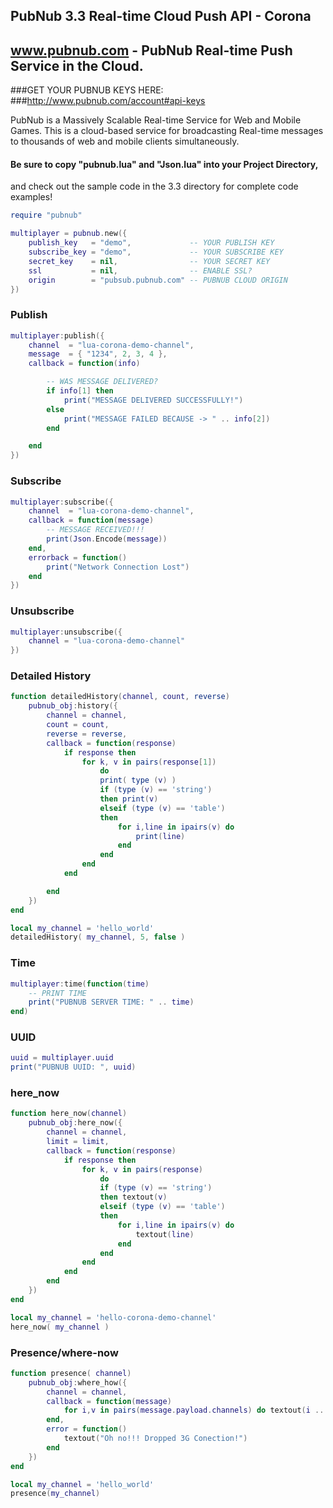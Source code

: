 ## PubNub 3.3 Real-time Cloud Push API - Corona
## www.pubnub.com - PubNub Real-time Push Service in the Cloud. 

###GET YOUR PUBNUB KEYS HERE:
###http://www.pubnub.com/account#api-keys

PubNub is a Massively Scalable Real-time Service for Web and Mobile Games.
This is a cloud-based service for broadcasting Real-time messages
to thousands of web and mobile clients simultaneously.

#### Be sure to copy "pubnub.lua" and "Json.lua" into your Project Directory,
and check out the sample code in the 3.3 directory for complete code examples!

```lua
require "pubnub"

multiplayer = pubnub.new({
    publish_key   = "demo",             -- YOUR PUBLISH KEY
    subscribe_key = "demo",             -- YOUR SUBSCRIBE KEY
    secret_key    = nil,                -- YOUR SECRET KEY
    ssl           = nil,                -- ENABLE SSL?
    origin        = "pubsub.pubnub.com" -- PUBNUB CLOUD ORIGIN
})
```

### Publish
```lua
multiplayer:publish({
    channel  = "lua-corona-demo-channel",
    message  = { "1234", 2, 3, 4 },
    callback = function(info)

        -- WAS MESSAGE DELIVERED?
        if info[1] then
            print("MESSAGE DELIVERED SUCCESSFULLY!")
        else
            print("MESSAGE FAILED BECAUSE -> " .. info[2])
        end

    end
})
```

### Subscribe
```lua
multiplayer:subscribe({
    channel  = "lua-corona-demo-channel",
    callback = function(message)
        -- MESSAGE RECEIVED!!!
        print(Json.Encode(message))
    end,
    errorback = function()
        print("Network Connection Lost")
    end
})
```

### Unsubscribe
```lua
multiplayer:unsubscribe({
    channel = "lua-corona-demo-channel"
})
```

### Detailed History
```lua
function detailedHistory(channel, count, reverse)
    pubnub_obj:history({
        channel = channel,
        count = count,
        reverse = reverse,
        callback = function(response)
            if response then
                for k, v in pairs(response[1])
                    do
                    print( type (v) )
                    if (type (v) == 'string')
                    then print(v)
                    elseif (type (v) == 'table')
                    then
                        for i,line in ipairs(v) do
                            print(line)
                        end
                    end
                end
            end

        end
    })
end

local my_channel = 'hello_world'
detailedHistory( my_channel, 5, false )
```

### Time
```lua
multiplayer:time(function(time)
    -- PRINT TIME
    print("PUBNUB SERVER TIME: " .. time)
end)
```

### UUID
```lua
uuid = multiplayer.uuid
print("PUBNUB UUID: ", uuid)
```

### here_now
```lua
function here_now(channel)
    pubnub_obj:here_now({
        channel = channel,
        limit = limit,
        callback = function(response)
            if response then
                for k, v in pairs(response) 
                    do 
                    if (type (v) == 'string')
                    then textout(v)
                    elseif (type (v) == 'table') 
                    then
                        for i,line in ipairs(v) do
                            textout(line)
                        end
                    end
                end
            end
        end
    })
end

local my_channel = 'hello-corona-demo-channel'
here_now( my_channel )
```

### Presence/where-now
```lua
function presence( channel)
    pubnub_obj:where_how({
        channel = channel,
        callback = function(message)
            for i,v in pairs(message.payload.channels) do textout(i .. " " .. v) end
        end,
        error = function()
            textout("Oh no!!! Dropped 3G Conection!")
        end
    })
end

local my_channel = 'hello_world'
presence(my_channel)

```
